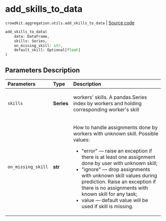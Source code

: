 # add_skills_to_data
`crowdkit.aggregation.utils.add_skills_to_data` | [Source code](https://github.com/Toloka/crowd-kit/blob/v1.2.0/crowdkit/aggregation/utils.py#L176)

```python
add_skills_to_data(
    data: DataFrame,
    skills: Series,
    on_missing_skill: str,
    default_skill: Optional[float]
)
```

## Parameters Description

| Parameters | Type | Description |
| :----------| :----| :-----------|
`skills`|**Series**|<p>workers&#x27; skills. A pandas.Series index by workers and holding corresponding worker&#x27;s skill</p>
`on_missing_skill`|**str**|<p>How to handle assignments done by workers with unknown skill. Possible values:</p> <ul> <li>&quot;error&quot; — raise an exception if there is at least one assignment done by user with unknown skill;</li> <li>&quot;ignore&quot; — drop assignments with unknown skill values during prediction. Raise an exception if there is no assignments with known skill for any task;</li> <li>value — default value will be used if skill is missing.</li> </ul>

